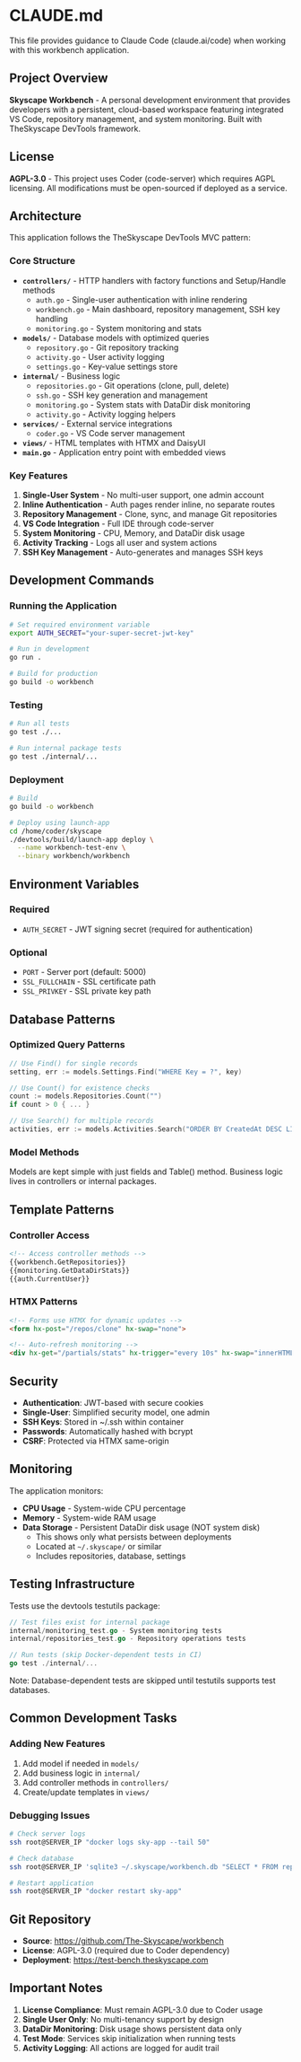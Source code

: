 # CLAUDE.md

This file provides guidance to Claude Code (claude.ai/code) when working with this workbench application.

## Project Overview

**Skyscape Workbench** - A personal development environment that provides developers with a persistent, cloud-based workspace featuring integrated VS Code, repository management, and system monitoring. Built with TheSkyscape DevTools framework.

## License

**AGPL-3.0** - This project uses Coder (code-server) which requires AGPL licensing. All modifications must be open-sourced if deployed as a service.

## Architecture

This application follows the TheSkyscape DevTools MVC pattern:

### Core Structure

- **`controllers/`** - HTTP handlers with factory functions and Setup/Handle methods
  - `auth.go` - Single-user authentication with inline rendering
  - `workbench.go` - Main dashboard, repository management, SSH key handling
  - `monitoring.go` - System monitoring and stats
- **`models/`** - Database models with optimized queries
  - `repository.go` - Git repository tracking
  - `activity.go` - User activity logging
  - `settings.go` - Key-value settings store
- **`internal/`** - Business logic
  - `repositories.go` - Git operations (clone, pull, delete)
  - `ssh.go` - SSH key generation and management
  - `monitoring.go` - System stats with DataDir disk monitoring
  - `activity.go` - Activity logging helpers
- **`services/`** - External service integrations
  - `coder.go` - VS Code server management
- **`views/`** - HTML templates with HTMX and DaisyUI
- **`main.go`** - Application entry point with embedded views

### Key Features

1. **Single-User System** - No multi-user support, one admin account
2. **Inline Authentication** - Auth pages render inline, no separate routes
3. **Repository Management** - Clone, sync, and manage Git repositories
4. **VS Code Integration** - Full IDE through code-server
5. **System Monitoring** - CPU, Memory, and DataDir disk usage
6. **Activity Tracking** - Logs all user and system actions
7. **SSH Key Management** - Auto-generates and manages SSH keys

## Development Commands

### Running the Application
```bash
# Set required environment variable
export AUTH_SECRET="your-super-secret-jwt-key"

# Run in development
go run .

# Build for production
go build -o workbench
```

### Testing
```bash
# Run all tests
go test ./...

# Run internal package tests
go test ./internal/...
```

### Deployment
```bash
# Build
go build -o workbench

# Deploy using launch-app
cd /home/coder/skyscape
./devtools/build/launch-app deploy \
  --name workbench-test-env \
  --binary workbench/workbench
```

## Environment Variables

### Required
- `AUTH_SECRET` - JWT signing secret (required for authentication)

### Optional
- `PORT` - Server port (default: 5000)
- `SSL_FULLCHAIN` - SSL certificate path
- `SSL_PRIVKEY` - SSL private key path

## Database Patterns

### Optimized Query Patterns
```go
// Use Find() for single records
setting, err := models.Settings.Find("WHERE Key = ?", key)

// Use Count() for existence checks
count := models.Repositories.Count("")
if count > 0 { ... }

// Use Search() for multiple records
activities, err := models.Activities.Search("ORDER BY CreatedAt DESC LIMIT 20")
```

### Model Methods
Models are kept simple with just fields and Table() method. Business logic lives in controllers or internal packages.

## Template Patterns

### Controller Access
```html
<!-- Access controller methods -->
{{workbench.GetRepositories}}
{{monitoring.GetDataDirStats}}
{{auth.CurrentUser}}
```

### HTMX Patterns
```html
<!-- Forms use HTMX for dynamic updates -->
<form hx-post="/repos/clone" hx-swap="none">

<!-- Auto-refresh monitoring -->
<div hx-get="/partials/stats" hx-trigger="every 10s" hx-swap="innerHTML">
```

## Security

- **Authentication**: JWT-based with secure cookies
- **Single-User**: Simplified security model, one admin
- **SSH Keys**: Stored in ~/.ssh within container
- **Passwords**: Automatically hashed with bcrypt
- **CSRF**: Protected via HTMX same-origin

## Monitoring

The application monitors:
- **CPU Usage** - System-wide CPU percentage
- **Memory** - System-wide RAM usage  
- **Data Storage** - Persistent DataDir disk usage (NOT system disk)
  - This shows only what persists between deployments
  - Located at `~/.skyscape/` or similar
  - Includes repositories, database, settings

## Testing Infrastructure

Tests use the devtools testutils package:
```go
// Test files exist for internal package
internal/monitoring_test.go - System monitoring tests
internal/repositories_test.go - Repository operations tests

// Run tests (skip Docker-dependent tests in CI)
go test ./internal/...
```

Note: Database-dependent tests are skipped until testutils supports test databases.

## Common Development Tasks

### Adding New Features
1. Add model if needed in `models/`
2. Add business logic in `internal/`
3. Add controller methods in `controllers/`
4. Create/update templates in `views/`

### Debugging Issues
```bash
# Check server logs
ssh root@SERVER_IP "docker logs sky-app --tail 50"

# Check database
ssh root@SERVER_IP 'sqlite3 ~/.skyscape/workbench.db "SELECT * FROM repositories;"'

# Restart application
ssh root@SERVER_IP "docker restart sky-app"
```

## Git Repository

- **Source**: https://github.com/The-Skyscape/workbench
- **License**: AGPL-3.0 (required due to Coder dependency)
- **Deployment**: https://test-bench.theskyscape.com

## Important Notes

1. **License Compliance**: Must remain AGPL-3.0 due to Coder usage
2. **Single User Only**: No multi-tenancy support by design
3. **DataDir Monitoring**: Disk usage shows persistent data only
4. **Test Mode**: Services skip initialization when running tests
5. **Activity Logging**: All actions are logged for audit trail